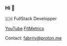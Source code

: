 ### Hi 👋

🇨🇭 FullStack Developper

[YouTube](https://www.youtube.com/@BriceFab)
[FitMetrics](https://www.fitmetrics.ch)

Contact: fabrriv@proton.me
